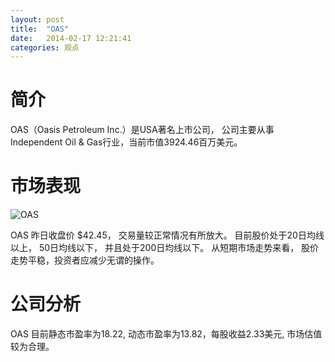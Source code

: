 ```yaml
---
layout: post
title:  "OAS"
date:   2014-02-17 12:21:41
categories: 观点
---
```


# 简介
OAS（Oasis Petroleum Inc.）是USA著名上市公司，
公司主要从事Independent Oil & Gas行业，当前市值3924.46百万美元。

# 市场表现

![OAS](http://finviz.com/chart.ashx?t=OAS&ty=c&ta=1&p=d&s=l)

OAS 昨日收盘价 $42.45，
交易量较正常情况有所放大。
目前股价处于20日均线以上，
50日均线以下，
并且处于200日均线以下。
从短期市场走势来看，
股价走势平稳，投资者应减少无谓的操作。

# 公司分析
OAS 目前静态市盈率为18.22, 动态市盈率为13.82，每股收益2.33美元,
市场估值较为合理。
